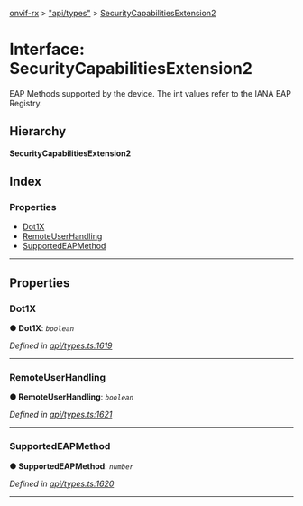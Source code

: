 [onvif-rx](../README.md) > ["api/types"](../modules/_api_types_.md) > [SecurityCapabilitiesExtension2](../interfaces/_api_types_.securitycapabilitiesextension2.md)

# Interface: SecurityCapabilitiesExtension2

EAP Methods supported by the device. The int values refer to the IANA EAP Registry.

## Hierarchy

**SecurityCapabilitiesExtension2**

## Index

### Properties

* [Dot1X](_api_types_.securitycapabilitiesextension2.md#dot1x)
* [RemoteUserHandling](_api_types_.securitycapabilitiesextension2.md#remoteuserhandling)
* [SupportedEAPMethod](_api_types_.securitycapabilitiesextension2.md#supportedeapmethod)

---

## Properties

<a id="dot1x"></a>

###  Dot1X

**● Dot1X**: *`boolean`*

*Defined in [api/types.ts:1619](https://github.com/patrickmichalina/onvif-rx/blob/d62cee9/src/api/types.ts#L1619)*

___
<a id="remoteuserhandling"></a>

###  RemoteUserHandling

**● RemoteUserHandling**: *`boolean`*

*Defined in [api/types.ts:1621](https://github.com/patrickmichalina/onvif-rx/blob/d62cee9/src/api/types.ts#L1621)*

___
<a id="supportedeapmethod"></a>

###  SupportedEAPMethod

**● SupportedEAPMethod**: *`number`*

*Defined in [api/types.ts:1620](https://github.com/patrickmichalina/onvif-rx/blob/d62cee9/src/api/types.ts#L1620)*

___


